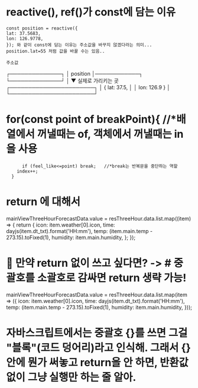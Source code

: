 #    reactive(), ref()가 const에 담는 이유
    const position = reactive({
    lat: 37.5683,
    lon: 126.9778,
    }); 와 같이 const에 담는 이유는 주소값을 바꾸지 않겠다라는 의미...
    position.lat=55 처럼 값을 바꿀 수는 있음..

    주소값
┌──────────────┐
│  position    │────────────┐
└──────────────┘            │
                            ▼ 실제로 가리키는 곳
                    ┌───────────────────────┐
                    │   { lat: 37.5,        │
                    │     lon: 126.9 }      │
                    └───────────────────────┘

#   for(const point of breakPoint){   //*배열에서 꺼낼때는 of, 객체에서 꺼낼때는 in을 사용
          if (feel_like<=point) break;   //*break는 반복문을 중단하는 역할
        index++;
      }

# return 에 대해서
mainViewThreeHourForecastData.value = resThreeHour.data.list.map((item) => {
  return {
    icon: item.weather[0].icon,
    time: dayjs(item.dt_txt).format('HH:mm'),
    temp: (item.main.temp - 273.15).toFixed(1),
    humidity: item.main.humidity,
  };
});
# 🔸 만약 return 없이 쓰고 싶다면? -> # 중괄호를 소괄호로 감싸면 return 생략 가능!
mainViewThreeHourForecastData.value = resThreeHour.data.list.map(item => ({
  icon: item.weather[0].icon,
  time: dayjs(item.dt_txt).format('HH:mm'),
  temp: (item.main.temp - 273.15).toFixed(1),
  humidity: item.main.humidity,
}));
# 자바스크립트에서는 중괄호 {}를 쓰면 그걸 "블록"(코드 덩어리)라고 인식해. 그래서 {} 안에 뭔가 써놓고 return을 안 하면, 반환값 없이 그냥 실행만 하는 줄 알아.